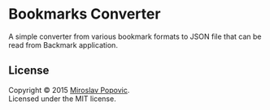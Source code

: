 Bookmarks Converter
===================

A simple converter from various bookmark formats to JSON file that can be read from Backmark application.

License
-------

Copyright &copy; 2015 [Miroslav Popovic](http://blog.miroslavpopovic.com).  
Licensed under the MIT license.